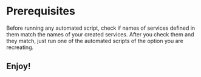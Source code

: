 # Prerequisites
Before running any automated script, check if names of services defined in them match the names of your created services.
After you check them and they match, just run one of the automated scripts of the option you are recreating.
## Enjoy!
